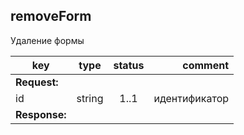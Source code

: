 ## removeForm

Удаление формы

key | type | status | comment
--- | ---- | :----: | ---:
**Request:** | | |
id | string | 1..1 | идентификатор
**Response:** | | |
